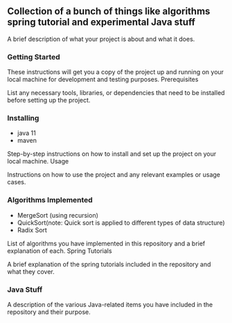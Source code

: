 ## Collection of a bunch of things like algorithms spring tutorial and experimental Java stuff

A brief description of what your project is about and what it does.
### Getting Started

These instructions will get you a copy of the project up and running on your local machine for development and testing purposes.
Prerequisites

List any necessary tools, libraries, or dependencies that need to be installed before setting up the project.
### Installing
- java 11
- maven


Step-by-step instructions on how to install and set up the project on your local machine.
Usage

Instructions on how to use the project and any relevant examples or usage cases.
### Algorithms Implemented
- MergeSort (using recursion)
- QuickSort(note: Quick sort is applied to different types of data structure)
- Radix Sort

List of algorithms you have implemented in this repository and a brief explanation of each.
Spring Tutorials

A brief explanation of the spring tutorials included in the repository and what they cover.
### Java Stuff

A description of the various Java-related items you have included in the repository and their purpose.


